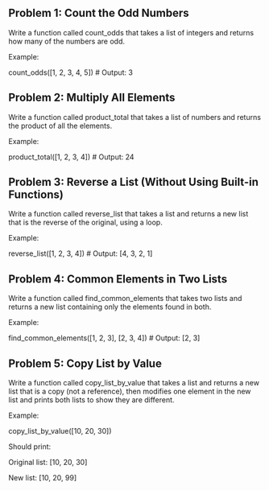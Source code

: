 ## Problem 1: Count the Odd Numbers
Write a function called count_odds that takes a list of integers and returns how many of the numbers are odd.

Example:

count_odds([1, 2, 3, 4, 5])  # Output: 3


## Problem 2: Multiply All Elements
Write a function called product_total that takes a list of numbers and returns the product of all the elements.

Example:

product_total([1, 2, 3, 4])  # Output: 24


## Problem 3: Reverse a List (Without Using Built-in Functions)
Write a function called reverse_list that takes a list and returns a new list that is the reverse of the original, using a loop.

Example:

reverse_list([1, 2, 3, 4])  # Output: [4, 3, 2, 1]


## Problem 4: Common Elements in Two Lists
Write a function called find_common_elements that takes two lists and returns a new list containing only the elements found in both.

Example:

find_common_elements([1, 2, 3], [2, 3, 4])  # Output: [2, 3]


## Problem 5: Copy List by Value
Write a function called copy_list_by_value that takes a list and returns a new list that is a copy (not a reference), then modifies one element in the new list and prints both lists to show they are different.

Example:

copy_list_by_value([10, 20, 30])

Should print:

Original list: [10, 20, 30]

New list: [10, 20, 99]
